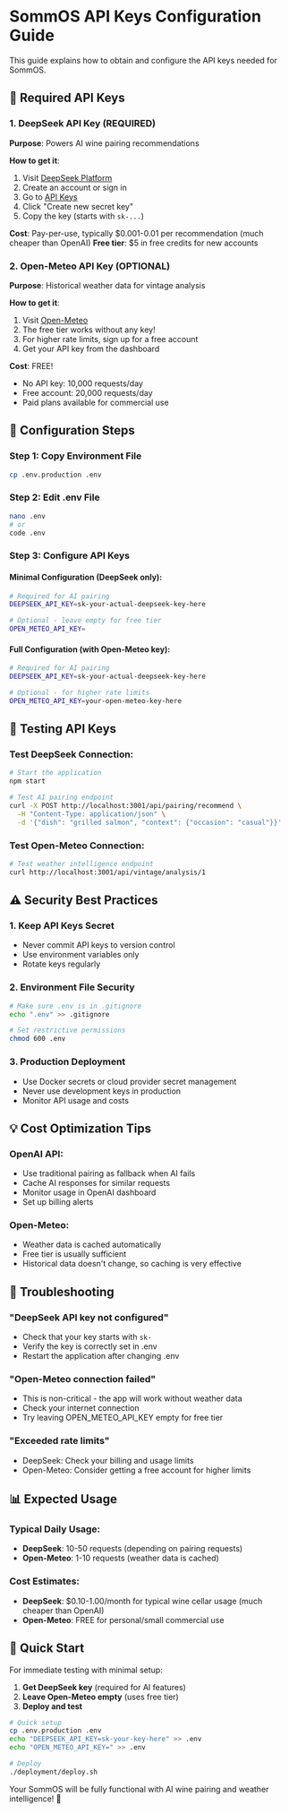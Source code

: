 # SommOS API Keys Configuration Guide

This guide explains how to obtain and configure the API keys needed for SommOS.

## 🔑 Required API Keys

### 1. DeepSeek API Key (REQUIRED)
**Purpose**: Powers AI wine pairing recommendations

**How to get it**:
1. Visit [DeepSeek Platform](https://platform.deepseek.com/)
2. Create an account or sign in
3. Go to [API Keys](https://platform.deepseek.com/api_keys)
4. Click "Create new secret key"
5. Copy the key (starts with `sk-...`)

**Cost**: Pay-per-use, typically $0.001-0.01 per recommendation (much cheaper than OpenAI)
**Free tier**: $5 in free credits for new accounts

### 2. Open-Meteo API Key (OPTIONAL)
**Purpose**: Historical weather data for vintage analysis

**How to get it**:
1. Visit [Open-Meteo](https://open-meteo.com/en/pricing)
2. The free tier works without any key!
3. For higher rate limits, sign up for a free account
4. Get your API key from the dashboard

**Cost**: FREE! 
- No API key: 10,000 requests/day
- Free account: 20,000 requests/day
- Paid plans available for commercial use

## 📝 Configuration Steps

### Step 1: Copy Environment File
```bash
cp .env.production .env
```

### Step 2: Edit .env File
```bash
nano .env
# or
code .env
```

### Step 3: Configure API Keys

#### Minimal Configuration (DeepSeek only):
```bash
# Required for AI pairing
DEEPSEEK_API_KEY=sk-your-actual-deepseek-key-here

# Optional - leave empty for free tier
OPEN_METEO_API_KEY=
```

#### Full Configuration (with Open-Meteo key):
```bash
# Required for AI pairing
DEEPSEEK_API_KEY=sk-your-actual-deepseek-key-here

# Optional - for higher rate limits
OPEN_METEO_API_KEY=your-open-meteo-key-here
```

## 🧪 Testing API Keys

### Test DeepSeek Connection:
```bash
# Start the application
npm start

# Test AI pairing endpoint
curl -X POST http://localhost:3001/api/pairing/recommend \
  -H "Content-Type: application/json" \
  -d '{"dish": "grilled salmon", "context": {"occasion": "casual"}}'
```

### Test Open-Meteo Connection:
```bash
# Test weather intelligence endpoint  
curl http://localhost:3001/api/vintage/analysis/1
```

## ⚠️ Security Best Practices

### 1. Keep API Keys Secret
- Never commit API keys to version control
- Use environment variables only
- Rotate keys regularly

### 2. Environment File Security
```bash
# Make sure .env is in .gitignore
echo ".env" >> .gitignore

# Set restrictive permissions
chmod 600 .env
```

### 3. Production Deployment
- Use Docker secrets or cloud provider secret management
- Never use development keys in production
- Monitor API usage and costs

## 💡 Cost Optimization Tips

### OpenAI API:
- Use traditional pairing as fallback when AI fails
- Cache AI responses for similar requests
- Monitor usage in OpenAI dashboard
- Set up billing alerts

### Open-Meteo:
- Weather data is cached automatically
- Free tier is usually sufficient
- Historical data doesn't change, so caching is very effective

## 🔧 Troubleshooting

### "DeepSeek API key not configured"
- Check that your key starts with `sk-`
- Verify the key is correctly set in .env
- Restart the application after changing .env

### "Open-Meteo connection failed"
- This is non-critical - the app will work without weather data
- Check your internet connection
- Try leaving OPEN_METEO_API_KEY empty for free tier

### "Exceeded rate limits"
- DeepSeek: Check your billing and usage limits
- Open-Meteo: Consider getting a free account for higher limits

## 📊 Expected Usage

### Typical Daily Usage:
- **DeepSeek**: 10-50 requests (depending on pairing requests)
- **Open-Meteo**: 1-10 requests (weather data is cached)

### Cost Estimates:
- **DeepSeek**: $0.10-1.00/month for typical wine cellar usage (much cheaper than OpenAI)
- **Open-Meteo**: FREE for personal/small commercial use

## 🚀 Quick Start

For immediate testing with minimal setup:

1. **Get DeepSeek key** (required for AI features)
2. **Leave Open-Meteo empty** (uses free tier)
3. **Deploy and test**

```bash
# Quick setup
cp .env.production .env
echo "DEEPSEEK_API_KEY=sk-your-key-here" >> .env
echo "OPEN_METEO_API_KEY=" >> .env

# Deploy
./deployment/deploy.sh
```

Your SommOS will be fully functional with AI wine pairing and weather intelligence! 🍷